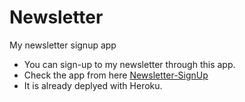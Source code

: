 # Newsletter
My newsletter signup app

- You can sign-up to my newsletter through this app.
- Check the app from here [Newsletter-SignUp](https://powerful-crag-91694.herokuapp.com/)
- It is already deplyed with Heroku.
